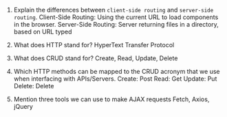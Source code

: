1. Explain the differences between `client-side routing` and `server-side routing`. Client-Side Routing: Using the current URL to load components in the browser. Server-Side Routing: Server returning files in a directory, based on URL typed
2. What does HTTP stand for? HyperText Transfer Protocol
3. What does CRUD stand for? Create, Read, Update, Delete
4. Which HTTP methods can be mapped to the CRUD acronym that we use when interfacing with APIs/Servers. Create: Post Read: Get Update: Put Delete: Delete

5. Mention three tools we can use to make AJAX requests Fetch, Axios, jQuery
